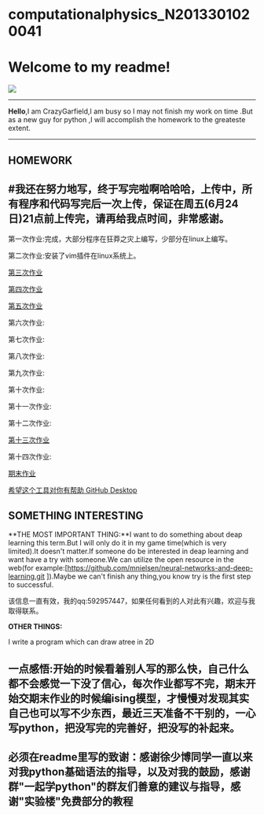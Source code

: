 # computationalphysics_N2013301020041
Welcome to my readme!
===================
  
![](http://i.gtimg.cn/qqlive/img/jpgcache/files/qqvideo/r/r6o98876ra7ww8i.jpg)

----------
**Hello**,I am CrazyGarfield,I am busy so I may not finish my work on time .But as a new guy for python ,I will accomplish the homework to the greateste extent.

----------


**HOMEWORK**
---------------
#我还在努力地写，终于写完啦啊哈哈哈，上传中，所有程序和代码写完后一次上传，保证在周五(6月24日)21点前上传完，请再给我点时间，非常感谢。
-----------------------------------------------------------------------------------------------------------------
第一次作业:完成，大部分程序在狂莽之灾上编写，少部分在linux上编写。

第二次作业:安装了vim插件在linux系统上。

[第三次作业][3]

[第四次作业][4]

[第五次作业][5]

第六次作业:

第七次作业:

第八次作业:

第九次作业:

第十次作业:

第十一次作业:

第十二次作业:

[第十三次作业][13]

第十四次作业:

[期末作业][15]



[希望这个工具对你有帮助 GitHub Desktop ][111]

**SOMETHING INTERESTING**
------------------------------

**THE MOST IMPORTANT THING:**I want to do something about deap learning this term.But I will only do it in my game time(which is very limited).It doesn't matter.If someone do be interested in deap learning and want have a try with someone.We can utilize the open resource in the web(for example:[https://github.com/mnielsen/neural-networks-and-deep-learning.git ]).Maybe we can't finish any thing,you know try is the first step to successful.

该信息一直有效，我的qq:592957447，如果任何看到的人对此有兴趣，欢迎与我取得联系。

**OTHER THINGS:**

I write a program which can draw atree in 2D

一点感悟:开始的时候看着别人写的那么快，自己什么都不会感觉一下没了信心，每次作业都写不完，期末开始交期末作业的时候编ising模型，才慢慢对发现其实自己也可以写不少东西，最近三天准备不干别的，一心写python，把没写完的完善好，把没写的补起来。
-----------------------------------

**必须在readme里写的致谢：感谢徐少博同学一直以来对我python基础语法的指导，以及对我的鼓励，感谢群"一起学python"的群友们善意的建议与指导，感谢"实验楼"免费部分的教程**
-------------------------------------------------------------------------------------------------------------------------------
[3]:https://github.com/CrazyGarfield/HOMEWORK/blob/master/%E7%AC%AC%E4%B8%89%E6%AC%A1%E4%BD%9C%E4%B8%9A.md
[111]:https://desktop.github.com/
[15]:https://github.com/CrazyGarfield/computationalphysics_N2013301020041/blob/master/final-test/%E4%BA%8C%E7%BB%B4Ising%E6%A8%A1%E5%9E%8B%E7%9A%84Monte%20Carlo%E6%A8%A1%E6%8B%9F.pdf
[4]:https://github.com/CrazyGarfield/computationalphysics_N2013301020041/blob/master/4/%E7%AC%AC4%E6%AC%A1%E4%BD%9C%E4%B8%9A.md
[5]:https://github.com/CrazyGarfield/computationalphysics_N2013301020041/blob/master/5/%E7%AC%AC%E4%BA%94%E6%AC%A1%E4%BD%9C%E4%B8%9A.md
[13]:https://github.com/CrazyGarfield/computationalphysics_N2013301020041/blob/master/13/%E7%AC%AC13%E6%AC%A1%E4%BD%9C%E4%B8%9A.md
